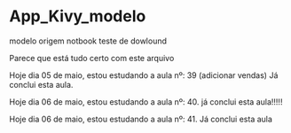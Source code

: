 # App_Kivy_modelo
 modelo origem notbook
teste de dowlound 

Parece que está tudo certo com este arquivo


Hoje  dia 05 de maio, estou estudando a aula nº: 39 (adicionar vendas)
            Já conclui esta aula.

Hoje dia 06 de maio, estou estudando a aula nº: 40.
            já conclui esta aula!!!!!

Hoje dia 06 de maio, estou estudando a aula nº: 41.
            Já conclui esta aula